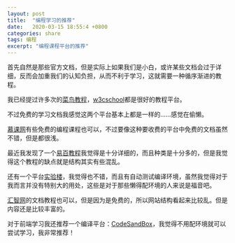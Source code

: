 ```yaml
---
layout: post
title:  "编程学习的推荐"
date:   2020-03-15 18:55:4 +0800
categories: share
tags: 编程
excerpt: "编程课程平台的推荐"
---
```


首先自然是那些官方文档，但是实际上如果我们是小白，或许某些文档会过于详细，反而会加重我们的认知负担，从而不利于学习，这就需要一种循序渐进的教程。

我已经提过许多次的[菜鸟教程](https://www.runoob.com/)，[w3cschool](https://www.w3cschool.cn/)都是很好的教程平台。

不过免费的学习文档我感觉这两个平台基本上都是一样的……感觉在偷懒。

[慕课网](https://www.imooc.com/)有些免费的编程课程也可以，不过要像这种要收费的平台中免费的文档虽然不错，但是都很浅。

最近我发现了一个[易百教程](https://www.yiibai.com/)我觉得是十分详细的，而且种类是十分多的，但是我觉得这个教程的缺点就是结构其实有些混乱。

还有一个平台[实验楼](https://www.shiyanlou.com/)，我觉得也不错，而且有自动测试编译环境，虽然我觉得对于我而言并没有特别大的用处，这些是对于那些懒得配环境的人来说是福音吧。

[汇智网](http://cw.hubwiz.com/card/c)的文档教程也可以，但是因为是免费的，所以网站结构看起来比较乱。但是内容还是比较丰富的。

对于前端学习我还推荐一个编译平台：[CodeSandBox](https://codesandbox.io/)，我觉得不用配环境就可以尝试学习，我非常推荐！
